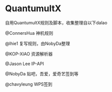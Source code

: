 # QuantumultX

自用QuantumultX规则及脚本，收集整理自以下dalao

@ConnersHua 神机规则

@lhie1 复写规则，由NobyDa整理

@KOP-XIAO 资源解析器

@Jason Lee IP-API

@NobyDa 贴吧，吾爱，爱奇艺签到等

@chavyleung WPS签到

